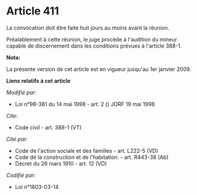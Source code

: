 # Article 411

La convocation doit être faite huit jours au moins avant la réunion. 

Préalablement à cette réunion, le juge procède à l'audition du mineur capable de discernement dans les conditions prévues à
l'article 388-1.

**Nota:**

La présente version de cet article est en vigueur jusqu'au 1er janvier 2009.

**Liens relatifs à cet article**

_Modifié par_:

  - Loi n°98-381 du 14 mai 1998 - art. 2 () JORF 19 mai 1998

_Cite_:

  - Code civil - art. 388-1 (VT)

_Cité par_:

  - Code de l'action sociale et des familles - art. L222-5 (VD)
  - Code de la construction et de l'habitation. - art. R443-38 (Ab)
  - Décret du 26 mars 1910 - art. 12 (VD)

_Codifié par_:

  - Loi n°1803-03-14
